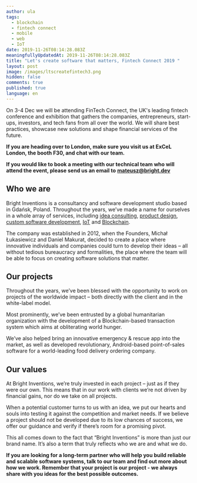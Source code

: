 ```yaml
---
author: ula
tags:
  - blockchain
  - fintech connect
  - mobile
  - web
  - IoT
date: 2019-11-26T08:14:28.083Z
meaningfullyUpdatedAt: 2019-11-26T08:14:28.083Z
title: "Let's create software that matters, Fintech Connect 2019 "
layout: post
image: /images/ltscreatefintech3.png
hidden: false
comments: true
published: true
language: en
---
```

On 3-4 Dec we will be attending FinTech Connect, the UK's leading fintech conference and exhibition that gathers the companies, entrepreneurs, start-ups, investors, and tech fans from all over the world. We will share best practices, showcase new solutions and shape financial services of the future. 

**If you are heading over to London, make sure you visit us at ExCeL London, the booth F30, and chat with our team.** 

**If you would like to book a meeting with our technical team who will attend the event, please send us an email to** [**mateusz@bright.dev** ](mailto:mateusz@bright.dev)

## **Who we are**

Bright Inventions is a consultancy and software development studio based in Gdańsk, Poland. Throughout the years, we’ve made a name for ourselves in a whole array of services, including [idea consulting](/our-areas/product-workshops), [product design](/our-areas/product-design), [custom software development](/our-areas/custom-software-development), [IoT](/our-areas/iot-development) and [Blockchain](/our-areas/blockchain).

The company was established in 2012, when the Founders, Michał Łukasiewicz and Daniel Makurat, decided to create a place where innovative individuals and companies could turn to develop their ideas – all without tedious bureaucracy and formalities, the place where the team will be able to focus on creating software solutions that matter. 

## **Our projects**

Throughout the years, we’ve been blessed with the opportunity to work on projects of the worldwide impact – both directly with the client and in the white-label model. 

Most prominently, we’ve been entrusted by a global humanitarian organization with the development of a Blockchain-based transaction system which aims at obliterating world hunger. 

We’ve also helped bring an innovative emergency & rescue app into the market, as well as developed revolutionary, Android-based point-of-sales software for a world-leading food delivery ordering company.

## Our values

At Bright Inventions, we’re truly invested in each project – just as if they were our own. This means that in our work with clients we’re not driven by financial gains, nor do we take on all projects.

When a potential customer turns to us with an idea, we put our hearts and souls into testing it against the competition and market needs. If we believe a project should not be developed due to its low chances of success, we offer our guidance and verify if there’s room for a promising pivot.

This all comes down to the fact that “Bright Inventions” is more than just our brand name. It’s also a term that truly reflects who we are and what we do.

**If you are looking for a long-term partner who will help you build reliable and scalable software systems, talk to our team and find out more about how we work. Remember that your project is our project - we always share with you ideas for the best possible outcomes.**
